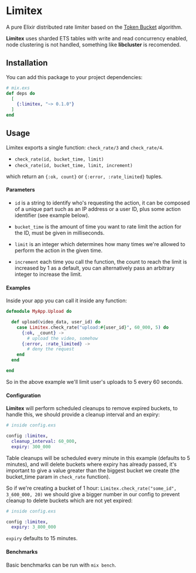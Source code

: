 # Limitex

A pure Elixir distributed rate limiter based on the
[Token Bucket](https://en.wikipedia.org/wiki/Token_bucket) algorithm.

**Limitex** uses sharded ETS tables with write and read concurrency enabled, node
clustering is not handled, something like **libcluster** is recomended.

## Installation

You can add this package to your project dependencies:

```elixir
# mix.exs
def deps do
  [
    {:limitex, "~> 0.1.0"}
  ]
end
```

## Usage

Limitex exports a single function: `check_rate/3` and `check_rate/4`.

* `check_rate(id, bucket_time, limit)`
* `check_rate(id, bucket_time, limit, increment)`

which return an `{:ok, count}` or `{:error, :rate_limited}` tuples.

#### Parameters

* `id` is a string to identify who's requesting the action, it can be
composed of a unique part such as an IP address or a user ID, plus some action
identifier (see example below).

* `bucket_time` is the amount of time you want to rate limit the action for the ID, must
  be given in milliseconds.

* `limit` is an integer which determines how many times we're allowed to perform
  the action in the given time.

* `increment` each time you call the function, the count to reach the limit is
  increased by 1 as a default, you can alternatively pass an arbitrary integer
  to increase the limit.

#### Examples

Inside your app you can call it inside any function:

```elixir
defmodule MyApp.Upload do

  def upload(video_data, user_id) do
    case Limitex.check_rate("upload:#{user_id}", 60_000, 5) do
      {:ok, _count} ->
        # upload the video, somehow
      {:error, :rate_limited} ->
        # deny the request
    end
  end

end
```

So in the above example we'll limit user's uploads to 5 every 60 seconds.

#### Configuration

**Limitex** will perform scheduled cleanups to remove expired buckets, to handle
this, we should provide a cleanup interval and an expiry:

```elixir
# inside config.exs

config :limitex,
  cleanup_interval: 60_000,
  expiry: 300_000
```

Table cleanups will be scheduled every minute in this example (defaults to 5
minutes), and will delete buckets where expiry has already passed, it's
important to give a value greater than the biggest bucket we create (the
bucket_time param in `check_rate` function).

So if we're creating a bucket of 1 hour: `Limitex.check_rate("some_id",
3_600_000, 20)` we should give a bigger number in our config to prevent cleanup
to delete buckets which are not yet expired:

```elixir
# inside config.exs

config :limitex,
  expiry: 3_800_000
```

`expiry` defaults to 15 minutes.

#### Benchmarks

Basic benchmarks can be run with `mix bench`.
